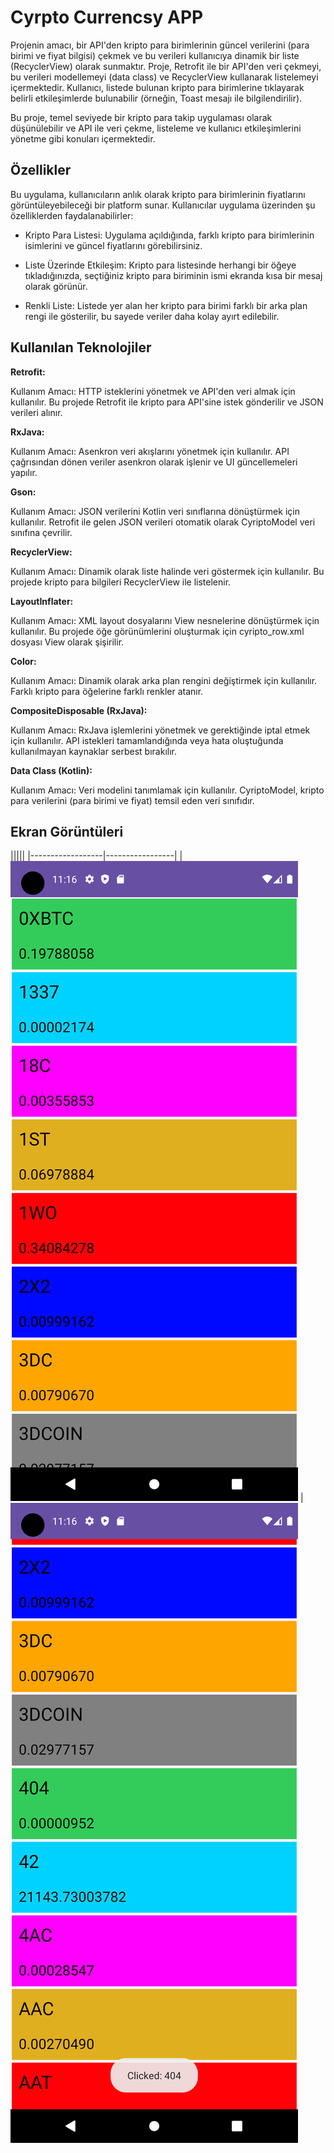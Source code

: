 
# Cyrpto Currencsy APP

Projenin amacı, bir API'den kripto para birimlerinin güncel verilerini (para birimi ve fiyat bilgisi) çekmek ve bu verileri kullanıcıya dinamik bir liste (RecyclerView) olarak sunmaktır. Proje, Retrofit ile bir API'den veri çekmeyi, bu verileri modellemeyi (data class) ve RecyclerView kullanarak listelemeyi içermektedir. Kullanıcı, listede bulunan kripto para birimlerine tıklayarak belirli etkileşimlerde bulunabilir (örneğin, Toast mesajı ile bilgilendirilir).

Bu proje, temel seviyede bir kripto para takip uygulaması olarak düşünülebilir ve API ile veri çekme, listeleme ve kullanıcı etkileşimlerini yönetme gibi konuları içermektedir.


## Özellikler
Bu uygulama, kullanıcıların anlık olarak kripto para birimlerinin fiyatlarını görüntüleyebileceği bir platform sunar. Kullanıcılar uygulama üzerinden şu özelliklerden faydalanabilirler:

- Kripto Para Listesi: Uygulama açıldığında, farklı kripto para birimlerinin isimlerini ve güncel fiyatlarını görebilirsiniz.

- Liste Üzerinde Etkileşim: Kripto para listesinde herhangi bir öğeye tıkladığınızda, seçtiğiniz kripto para biriminin ismi ekranda kısa bir mesaj olarak görünür.

- Renkli Liste: Listede yer alan her kripto para birimi farklı bir arka plan rengi ile gösterilir, bu sayede veriler daha kolay ayırt edilebilir.


  
## Kullanılan Teknolojiler

**Retrofit:**

Kullanım Amacı: HTTP isteklerini yönetmek ve API'den veri almak için kullanılır. Bu projede Retrofit ile kripto para API'sine istek gönderilir ve JSON verileri alınır.

**RxJava:**

Kullanım Amacı: Asenkron veri akışlarını yönetmek için kullanılır. API çağrısından dönen veriler asenkron olarak işlenir ve UI güncellemeleri yapılır.

**Gson:**

Kullanım Amacı: JSON verilerini Kotlin veri sınıflarına dönüştürmek için kullanılır. Retrofit ile gelen JSON verileri otomatik olarak CyriptoModel veri sınıfına çevrilir.

**RecyclerView:**

Kullanım Amacı: Dinamik olarak liste halinde veri göstermek için kullanılır. Bu projede kripto para bilgileri RecyclerView ile listelenir.

**LayoutInflater:**

Kullanım Amacı: XML layout dosyalarını View nesnelerine dönüştürmek için kullanılır. Bu projede öğe görünümlerini oluşturmak için cyripto_row.xml dosyası View olarak şişirilir.

**Color:**

Kullanım Amacı: Dinamik olarak arka plan rengini değiştirmek için kullanılır. Farklı kripto para öğelerine farklı renkler atanır.

**CompositeDisposable (RxJava):**

Kullanım Amacı: RxJava işlemlerini yönetmek ve gerektiğinde iptal etmek için kullanılır. API istekleri tamamlandığında veya hata oluştuğunda kullanılmayan kaynaklar serbest bırakılır.

**Data Class (Kotlin):**

Kullanım Amacı: Veri modelini tanımlamak için kullanılır. CyriptoModel, kripto para verilerini (para birimi ve fiyat) temsil eden veri sınıfıdır.
  
## Ekran Görüntüleri

|||||
|------------------|-----------------|
| ![Ekran 1](https://github.com/murat-guzel33/myScreenShotFiles/blob/master/CyrptoCurrencyAPP/Ss1.png?raw=true) | ![Ekran 2](https://github.com/murat-guzel33/myScreenShotFiles/blob/master/CyrptoCurrencyAPP/Ss2.png?raw=true)

  
